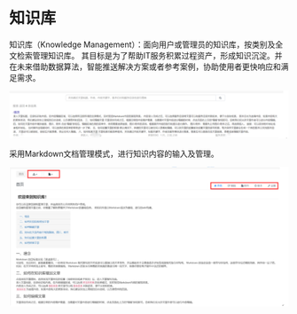# 知识库

知识库（Knowledge Management）：面向用户或管理员的知识库，按类别及全文检索管理知识库。
其目标是为了帮助IT服务积累过程资产，形成知识沉淀。并在未来借助数据算法，智能推送解决方案或者参考案例，协助使用者更快响应和满足需求。

![](../assets/29.gif)

采用Markdown文档管理模式，进行知识内容的输入及管理。

![](../assets/30.gif)

